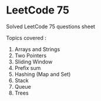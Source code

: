 # LeetCode 75
Solved LeetCode 75 questions sheet

Topics covered :
1. Arrays and Strings
2. Two Pointers
3. Sliding Window
4. Prefix sum
5. Hashing (Map and Set)
6. Stack
7. Queue
8. Trees
